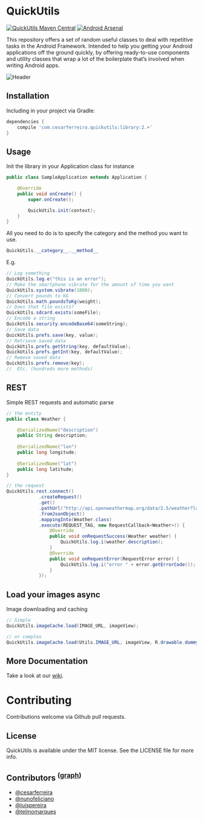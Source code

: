QuickUtils  
============
[![QuickUtils Maven Central](http://img.shields.io/badge/QuickUtils%20Maven%20Central-0.2.0-brightgreen.svg?style=flat)](http://search.maven.org/#search%7Cga%7C1%7Cg%3A%22com.cesarferreira.quickutils%22) [![Android Arsenal](https://img.shields.io/badge/Android%20Arsenal-AndroidQuickUtils-brightgreen.svg?style=flat)](https://android-arsenal.com/details/1/870)

This repository offers a set of random useful classes to deal with repetitive tasks in the Android Framework. Intended to help you getting your Android applications off the ground quickly, by offering ready-to-use components and utility classes that wrap a lot of the boilerplate that’s involved when writing Android apps.

![Header](https://raw.github.com/cesarferreira/AndroidQuickUtils/master/images/header-crop.png)

## Installation

Including in your project via Gradle:

```groovy
dependencies {
    compile 'com.cesarferreira.quickutils:library:2.+'
}
```

## Usage

Init the library in your Application class for instance

```java
public class SampleApplication extends Application {

    @Override
    public void onCreate() {
        super.onCreate();

        QuickUtils.init(context);
    }
}

```

All you need to do is to specify the category and the method you want to use.

```java
QuickUtils.__category__.__method__
```

E.g.
```java
// Log something
QuickUtils.log.e("this is an error");
// Make the smartphone vibrate for the amount of time you want
QuickUtils.system.vibrate(1000);
// Convert pounds to KG
QuickUtils.math.poundsToKg(weight);
// Does that file exists?
QuickUtils.sdcard.exists(someFile);
// Encode a string
QuickUtils.security.encodeBase64(someString);
// Save data
QuickUtils.prefs.save(key, value);
// Retrieve saved data
QuickUtils.prefs.getString(key, defaultValue);
QuickUtils.prefs.getInt(key, defaultValue);
// Remove saved data
QuickUtils.prefs.remove(key);
//  Etc. (hundreds more methods)
```

REST
------------------
Simple REST requests and automatic parse

```java
// the entity
public class Weather {

    @SerializedName("description")
    public String description;
    
    @SerializedName("lon")
    public long longitude;
    
    @SerializedName("lat")
    public long latitude;
}

// the request
QuickUtils.rest.connect()
            .createRequest()
            .get()
            .pathUrl("http://api.openweathermap.org/data/2.5/weather?lat=35&lon=139")
            .fromJsonObject()
            .mappingInto(Weather.class)
            .execute(REQUEST_TAG, new RequestCallback<Weather>() {
                @Override
                public void onRequestSuccess(Weather weather) {
                    QuickUtils.log.i(weather.description);
                }
                @Override
                public void onRequestError(RequestError error) {
                    QuickUtils.log.i("error " + error.getErrorCode());
                }
            });
```


Load your images async
---------------------
Image downloading and caching
```java
// Simple
QuickUtils.imageCache.load(IMAGE_URL, imageView);

// or complex
QuickUtils.imageCache.load(Utils.IMAGE_URL, imageView, R.drawable.dummy, R.drawable.error);
```


More Documentation
------------------
Take a look at our [wiki](https://github.com/cesarferreira/AndroidQuickUtils/wiki).

# Contributing
Contributions welcome via Github pull requests.

## License
QuickUtils is available under the MIT license. See the LICENSE file for more info.


## Contributors <sup>([graph](https://github.com/cesarferreira/AndroidQuickUtils/graphs/contributors "link"))</sup>

* [@cesarferreira](https://github.com/cesarferreira "link")
* [@nunofeliciano](https://github.com/nunofeliciano "link")
* [@luispereira](https://github.com/luispereira "link")
* [@telmomarques](https://github.com/telmomarques "link")
